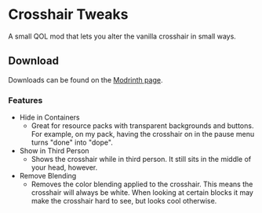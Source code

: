 # Crosshair Tweaks

A small QOL mod that lets you alter the vanilla crosshair in small ways.

## Download

Downloads can be found on the [Modrinth page](https://modrinth.com/mod/crosshairtweaks).

### Features

- Hide in Containers
  - Great for resource packs with transparent backgrounds and buttons. For example, on my pack, having the crosshair on in the pause menu turns "done" into "dope".
- Show in Third Person
  - Shows the crosshair while in third person. It still sits in the middle of your head, however.
- Remove Blending
  - Removes the color blending applied to the crosshair. This means the crosshair will always be white. When looking at certain blocks it may make the crosshair hard to see, but looks cool otherwise.
